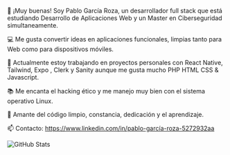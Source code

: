 👋 ¡Muy buenas! Soy Pablo García Roza, un desarrollador full stack que está estudiando Desarrollo de Aplicaciones Web y un Master en Ciberseguridad simultaneamente.

💻 Me gusta convertir ideas en aplicaciones funcionales, limpias tanto para Web como para dispositivos móviles.

🚀 Actualmente estoy trabajando en proyectos personales con React Native, Tailwind, Expo , Clerk y Sanity aunque me gusta mucho PHP HTML CSS & Javascript.

📚 Me encanta el hacking ético y me manejo muy bien con el sistema operativo Linux.

🧠 Amante del código limpio, constancia, dedicación y el aprendizaje.

📫 Contacto:  https://www.linkedin.com/in/pablo-garcía-roza-5272932aa

![GitHub Stats](https://github-readme-stats.vercel.app/api?username=Totti-Coder&show_icons=true&count_private=true)
